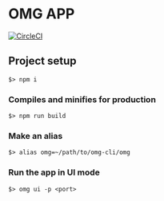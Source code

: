 # OMG APP

[![CircleCI](https://img.shields.io/circleci/project/github/microservices/omg-cli/master.svg?style=for-the-badge)](https://circleci.com/gh/microservices/omg-cli/tree/master)

## Project setup

```
$> npm i
```

### Compiles and minifies for production

```
$> npm run build
```

### Make an alias

```
$> alias omg=~/path/to/omg-cli/omg
```

### Run the app in UI mode

```
$> omg ui -p <port>
```
